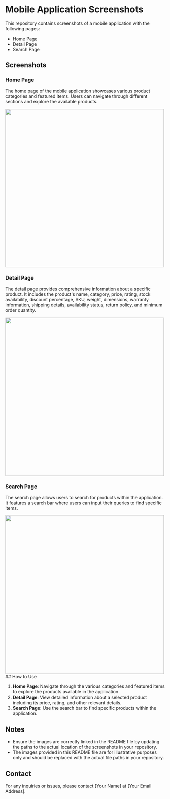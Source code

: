 # Mobile Application Screenshots

This repository contains screenshots of a mobile application with the following pages:
- Home Page
- Detail Page
- Search Page

## Screenshots

### Home Page
The home page of the mobile application showcases various product categories and featured items. Users can navigate through different sections and explore the available products.

<img src="https://github.com/KRISHA2108/C_F_2/assets/143988795/f8bb8c0a-1b3d-4bbb-93b4-a6e564f53731" height = "500">


### Detail Page
The detail page provides comprehensive information about a specific product. It includes the product's name, category, price, rating, stock availability, discount percentage, SKU, weight, dimensions, warranty information, shipping details, availability status, return policy, and minimum order quantity.

<img src="https://github.com/KRISHA2108/C_F_2/assets/143988795/af135454-78cf-4c9d-8ee8-5dacc8ffb75b" height = "500">

### Search Page
The search page allows users to search for products within the application. It features a search bar where users can input their queries to find specific items.

<img src="https://github.com/KRISHA2108/C_F_2/assets/143988795/1f589ad8-1279-459f-baa8-1688c6c3d78f" height = "500">
## How to Use

1. **Home Page**: Navigate through the various categories and featured items to explore the products available in the application.
2. **Detail Page**: View detailed information about a selected product including its price, rating, and other relevant details.
3. **Search Page**: Use the search bar to find specific products within the application.

## Notes

- Ensure the images are correctly linked in the README file by updating the paths to the actual location of the screenshots in your repository.
- The images provided in this README file are for illustrative purposes only and should be replaced with the actual file paths in your repository.

## Contact

For any inquiries or issues, please contact [Your Name] at [Your Email Address].
